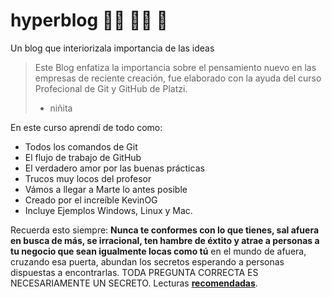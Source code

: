 
# hyperblog :astronaut: :astronaut: :rocket: 
Un blog que interiorizala importancia de las ideas
>Este Blog enfatiza la importancia sobre el pensamiento nuevo en las empresas de reciente creación, fue elaborado con la ayuda del curso Profecional de Git y GitHub de Platzi.
> - niñita


En este curso aprendí de todo como:
- Todos los comandos de Git
- El flujo de trabajo de GitHub
- El verdadero amor por las buenas prácticas
- Trucos muy locos del profesor
- Vámos a llegar a Marte lo antes posible
- Creado por el increíble KevinOG
- Incluye Ejemplos Windows, Linux y Mac.


Recuerda esto siempre: **Nunca te conformes con lo que tienes, sal afuera en busca de más, se irracional, ten hambre de éxtito y atrae a personas a tu negocio que sean igualmente locas como tú** en el mundo de afuera, cruzando esa puerta, abundan los secretos esperando a personas dispuestas a encontrarlas. TODA PREGUNTA CORRECTA ES NECESARIAMENTE UN SECRETO.
Lecturas [**recomendadas**](http://https://books.google.com.ec/books/about/De_cero_a_uno.html?id=3bYuBgAAQBAJ&printsec=frontcover&source=kp_read_button&redir_esc=y#v=onepage&q&f=false "recomendadas").